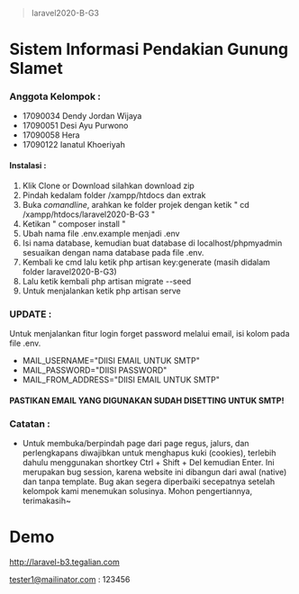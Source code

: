 > laravel2020-B-G3
# Sistem Informasi Pendakian Gunung Slamet

### Anggota Kelompok :

- 17090034 Dendy Jordan Wijaya
- 17090051 Desi Ayu Purwono
- 17090058 Hera
- 17090122 Ianatul Khoeriyah

#### Instalasi :
 1. Klik Clone or Download silahkan download zip
 2. Pindah kedalam folder /xampp/htdocs dan extrak 
 3. Buka _comandline_, arahkan ke folder projek dengan ketik
  " cd /xampp/htdocs/laravel2020-B-G3 "
 4. Ketikan " composer install "
 5. Ubah nama file .env.example menjadi .env
 6. Isi nama database, kemudian buat database di localhost/phpmyadmin sesuaikan dengan nama database pada file .env.
 7. Kembali ke cmd lalu ketik php artisan key:generate (masih didalam folder laravel2020-B-G3)
 8. Lalu ketik kembali php artisan migrate --seed
 9. Untuk menjalankan ketik php artisan serve

 ### UPDATE :
 Untuk menjalankan fitur login forget password melalui email, isi kolom pada file .env.
 - MAIL_USERNAME="DIISI EMAIL UNTUK SMTP"
 - MAIL_PASSWORD="DIISI PASSWORD"
 - MAIL_FROM_ADDRESS="DIISI EMAIL UNTUK SMTP"
 
 #### PASTIKAN EMAIL YANG DIGUNAKAN SUDAH DISETTING UNTUK SMTP!

### Catatan :
- Untuk membuka/berpindah page dari page regus, jalurs, dan perlengkapans diwajibkan untuk menghapus kuki (cookies),
  terlebih dahulu menggunakan shortkey Ctrl + Shift + Del kemudian Enter. Ini merupakan bug session, karena website
  ini dibangun dari awal (native) dan tanpa template. Bug akan segera diperbaiki secepatnya setelah kelompok kami
  menemukan solusinya. Mohon pengertiannya, terimakasih~

# Demo
http://laravel-b3.tegalian.com

tester1@mailinator.com : 123456
